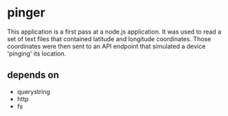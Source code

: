 # pinger
This application is a first pass at a node.js application. It was used to read a set of text files that contained latitude and longitude coordinates.
Those coordinates were then sent to an API endpoint that simulated a device 'pinging' its location.

## depends on

* querystring
* http
* fs
